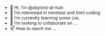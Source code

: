 - 👋 Hi, I’m @skylord-at-hub
- 👀 I’m interested in minetest and html coding
- 🌱 I’m currently learning some css.
- 💞️ I’m looking to collaborate on ...
- 📫 How to reach me ...

<!---
skylord-at-hub/skylord-at-hub is a ✨ special ✨ repository because its `README.md` (this file) appears on your GitHub profile.
You can click the Preview link to take a look at your changes.
--->
